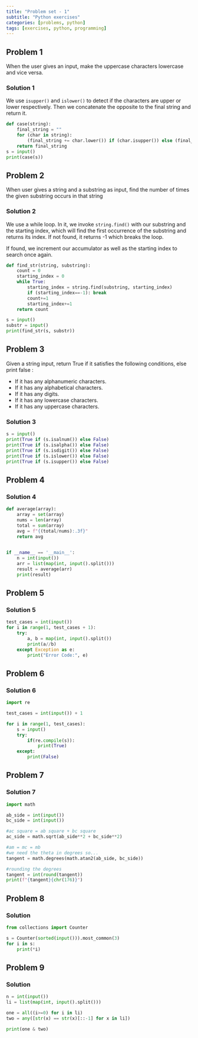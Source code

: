 ```yaml
---
title: "Problem set - 1"
subtitle: "Python exercises"
categories: [problems, python]
tags: [exercises, python, programming]
---
```


## Problem 1

When the user gives an input, make the uppercase characters lowercase and vice versa.

### Solution 1

We use `isupper()` and `islower()` to detect if the characters are upper or lower respectively. Then we concatenate the opposite to the final string and return it.

```py
def case(string):
    final_string = ""
    for (char in string):
        (final_string += char.lower()) if (char.isupper()) else (final_string += char.upper())
    return final_string
s = input()
print(case(s))
```

## Problem 2

When user gives a string and a substring as input, find the number of times the given substring occurs in that string

### Solution 2

We use a while loop. In it, we invoke `string.find()` with our substring and the starting index, which will find the first occurrence of the substring and returns its index. If not found, it returns -1 which breaks the loop.

If found, we increment our accumulator as well as the starting index to search once again.

```py
def find_str(string, substring):
    count = 0
    starting_index = 0
    while True:
        starting_index = string.find(substring, starting_index)
        if (starting_index==-1): break
        count+=1
        starting_index+=1
    return count

s = input()
substr = input()
print(find_str(s, substr))
```

## Problem 3

Given a string input, return True if it satisfies the following conditions, else print false :

- If it has any alphanumeric characters.
- If it has any alphabetical characters.
- If it has any digits.
- If it has any lowercase characters.
- If it has any uppercase characters.

### Solution 3

```py
s = input()
print(True if (s.isalnum()) else False)
print(True if (s.isalpha()) else False)
print(True if (s.isdigit()) else False)
print(True if (s.islower()) else False)
print(True if (s.isupper()) else False)
```

## Problem 4

### Solution 4

```py
def average(array):
    array = set(array)
    nums = len(array)
    total = sum(array)
    avg = f"{(total/nums):.3f}"
    return avg
        

if __name__ == '__main__':
    n = int(input())
    arr = list(map(int, input().split()))
    result = average(arr)
    print(result)
```

## Problem 5

### Solution 5

```py
test_cases = int(input())
for i in range(1, test_cases + 1):
    try:
        a, b = map(int, input().split())
        print(a//b)
    except Exception as e:
        print("Error Code:", e)
```

## Problem 6

### Solution 6

```py
import re

test_cases = int(input()) + 1

for i in range(1, test_cases):
    s = input()
    try:
        if(re.compile(s)):
            print(True)
    except:
        print(False)
```

## Problem 7

### Solution 7

```py
import math

ab_side = int(input())
bc_side = int(input())

#ac square = ab square + bc square
ac_side = math.sqrt(ab_side**2 + bc_side**2)

#am = mc = mb
#we need the theta in degrees so...
tangent = math.degrees(math.atan2(ab_side, bc_side))

#rounding the degrees
tangent = int(round(tangent))
print(f"{tangent}{chr(176)}")
```

## Problem 8

### Solution

```py
from collections import Counter

s = Counter(sorted(input())).most_common(3)
for i in s:
    print(*i)
```

## Problem 9

### Solution

```py
n = int(input())
li = list(map(int, input().split()))

one = all((i>=0) for i in li)
two = any([str(x) == str(x)[::-1] for x in li])

print(one & two)
```
